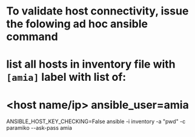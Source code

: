 # To validate host connectivity, issue the folowing ad hoc ansible command
# list all hosts in inventory file with `[amia]` label with list of:
# <host name/ip> ansible_user=amia

ANSIBLE_HOST_KEY_CHECKING=False ansible -i inventory  -a "pwd" -c paramiko  --ask-pass amia
